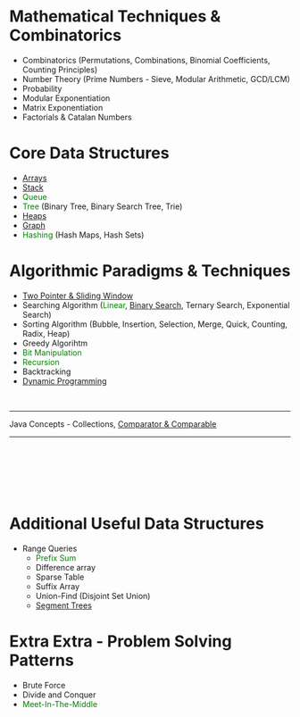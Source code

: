 # Mathematical Techniques & Combinatorics

-   Combinatorics (Permutations, Combinations, Binomial Coefficients, Counting Principles)
-   Number Theory (Prime Numbers - Sieve, Modular Arithmetic, GCD/LCM)
-   Probability
-   Modular Exponentiation
-   Matrix Exponentiation
-   Factorials & Catalan Numbers

# Core Data Structures

-   [Arrays](./Arrays/array.md)
-   [Stack](Stack/Stack.md)
-   <span style= "color : green">Queue</span>
-   <span style= "color : green">Tree</span> (Binary Tree, Binary Search Tree, Trie)
-   [Heaps](/Heaps/heaps.md)
-   [Graph](Graph/graph.md)
-   <span style= "color : green">Hashing</span> (Hash Maps, Hash Sets)

# Algorithmic Paradigms & Techniques

-   [Two Pointer & Sliding Window](./Two%20Pointer/twoPointer.md)
-   Searching Algorithm (<span style= "color : green">Linear</span>, [Binary Search](./BinarySearch/BinarySearch.md), Ternary Search, Exponential Search)
-   Sorting Algorithm (Bubble, Insertion, Selection, Merge, Quick, Counting, Radix, Heap)
-   Greedy Algorihtm
-   <span style= "color : green">Bit Manipulation</span>
-   <span style= "color : green">Recursion</span>
-   Backtracking
-   [Dynamic Programming](Dynamic%20Programming/DynamicProgramming.md)
<br>
<hr>

Java Concepts - Collections, [Comparator & Comparable](./Java/sortingCollection.md)

<hr><br><br><br><br><br>

# Additional Useful Data Structures

-   Range Queries
    -   <span style= "color : green">Prefix Sum</span>
    -   Difference array
    -   Sparse Table
    -   Suffix Array
    -   Union-Find (Disjoint Set Union)
    -   [Segment Trees](./Segment%20Trees/SegmentTree.md)

# Extra Extra - Problem Solving Patterns

-   Brute Force
-   Divide and Conquer
-   <span style= "color : green">Meet-In-The-Middle</span>
